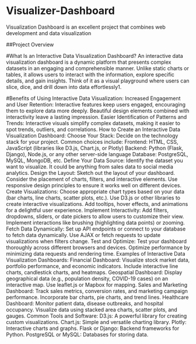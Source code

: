 # Visualizer-Dashboard
Visualization Dashboard is an excellent project that combines web development and data visualization


##Project Overview

#What Is an Interactive Data Visualization Dashboard?
An interactive data visualization dashboard is a dynamic platform that presents complex datasets in an engaging and comprehensible manner. Unlike static charts or tables, it allows users to interact with the information, explore specific details, and gain insights. Think of it as a visual playground where users can slice, dice, and drill down into data effortlessly1.

#Benefits of Using Interactive Data Visualization:
Increased Engagement and User Retention:
Interactive features keep users engaged, encouraging them to explore data more deeply.
Beautiful design elements combined with interactivity leave a lasting impression.
Easier Identification of Patterns and Trends:
Interactive visuals simplify complex datasets, making it easier to spot trends, outliers, and correlations.
How to Create an Interactive Data Visualization Dashboard:
Choose Your Stack:
Decide on the technology stack for your project. Common choices include:
Frontend: HTML, CSS, JavaScript (libraries like D3.js, Chart.js, or Plotly)
Backend: Python (Flask, Django), Node.js, or any other server-side language
Database: PostgreSQL, MySQL, MongoDB, etc.
Define Your Data Source:
Identify the dataset you want to visualize. It could be anything from sales data to social media analytics.
Design the Layout:
Sketch out the layout of your dashboard. Consider the placement of charts, filters, and interactive elements.
Use responsive design principles to ensure it works well on different devices.
Create Visualizations:
Choose appropriate chart types based on your data (bar charts, line charts, scatter plots, etc.).
Use D3.js or other libraries to create interactive visualizations.
Add tooltips, hover effects, and animations for a delightful user experience.
Implement Interactivity:
Add filters, dropdowns, sliders, or date pickers to allow users to customize their view.
Implement interactions like brushing (highlighting data points) or zooming.
Fetch Data Dynamically:
Set up API endpoints or connect to your database to fetch data dynamically.
Use AJAX or fetch requests to update visualizations when filters change.
Test and Optimize:
Test your dashboard thoroughly across different browsers and devices.
Optimize performance by minimizing data requests and rendering time.
Examples of Interactive Data Visualization Dashboards:
Financial Dashboard:
Visualize stock market data, portfolio performance, and economic indicators.
Include interactive line charts, candlestick charts, and heatmaps.
Geospatial Dashboard:
Display geographical data (e.g., population density, COVID-19 cases) on an interactive map.
Use leaflet.js or Mapbox for mapping.
Sales and Marketing Dashboard:
Track sales metrics, conversion rates, and marketing campaign performance.
Incorporate bar charts, pie charts, and trend lines.
Healthcare Dashboard:
Monitor patient data, disease outbreaks, and hospital occupancy.
Visualize data using stacked area charts, scatter plots, and gauges.
Common Tools and Software:
D3.js: A powerful library for creating custom visualizations.
Chart.js: Simple and versatile charting library.
Plotly: Interactive charts and graphs.
Flask or Django: Backend frameworks for Python.
PostgreSQL or MySQL: Databases for storing data.
